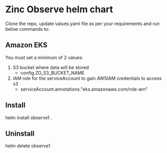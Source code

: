 # Zinc Observe helm chart

Clone the repo, update values.yaml file as per your requirements and run below commands to:

## Amazon EKS

You must set a minimum of 2 values:

1. S3 bucket where data will be stored
    - config.ZO_S3_BUCKET_NAME
1. IAM role for the serviceAccount to gain AWSIAM credentials to access s3
    - serviceAccount.annotations."eks.amazonaws.com/role-arn"

## Install

helm install observe1 .


## Uninstall

helm delete observe1






